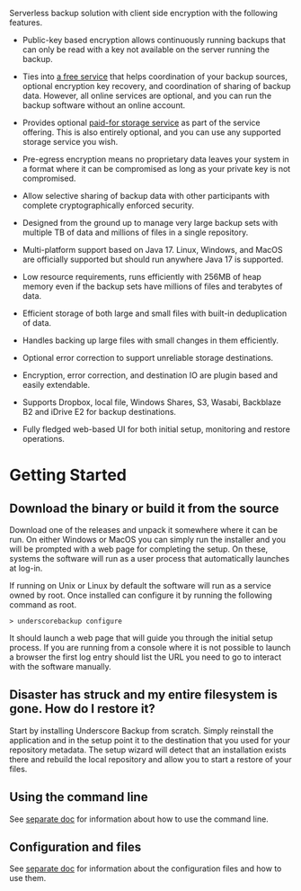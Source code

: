 Serverless backup solution with client side encryption with the following features.

* Public-key based encryption allows continuously running backups that can only be read with a key not available on the
  server running the backup.

* Ties into [a free service](https://underscorebackup.com/) that helps coordination of your backup sources, optional
  encryption key recovery, and coordination of sharing of backup data. However, all online services are optional, and
  you can run the backup software without an online account.

* Provides optional [paid-for storage service](https://underscorebackup.com/pricing) as part of the service offering.
  This is also entirely optional, and you can use any supported storage service you wish.

* Pre-egress encryption means no proprietary data leaves your system in a format where it can be compromised as long as
  your private key is not compromised.

* Allow selective sharing of backup data with other participants with complete cryptographically enforced security.

* Designed from the ground up to manage very large backup sets with multiple TB of data and millions of files in a
  single repository.

* Multi-platform support based on Java 17. Linux, Windows, and MacOS are officially supported but should run anywhere
  Java 17 is supported.

* Low resource requirements, runs efficiently with 256MB of heap memory even if the backup sets have millions of files
  and terabytes of data.

* Efficient storage of both large and small files with built-in deduplication of data.

* Handles backing up large files with small changes in them efficiently.

* Optional error correction to support unreliable storage destinations.

* Encryption, error correction, and destination IO are plugin based and easily extendable.

* Supports Dropbox, local file, Windows Shares, S3, Wasabi, Backblaze B2 and iDrive E2 for backup destinations.

* Fully fledged web-based UI for both initial setup, monitoring and restore operations.

Getting Started
=============

## Download the binary or build it from the source

Download one of the releases and unpack it somewhere where it can be run.
On either Windows or MacOS you can simply run the installer and you will be prompted with
a web page for completing the setup. On these, systems the software will run as a user process
that automatically launches at log-in.

If running on Unix or Linux by default the software will run as a service owned by root.
Once installed can configure it by running the following command as root.

    > underscorebackup configure

It should launch a web page that will guide you through the initial setup process. If you are running from a console
where it is not possible to launch a browser the first log entry should list the URL you need to go to interact with
the software manually.

## Disaster has struck and my entire filesystem is gone. How do I restore it?

Start by installing Underscore Backup from scratch. Simply reinstall the application and in the setup point it to the
destination that you used for your repository metadata. The setup wizard will detect that an installation exists there
and
rebuild the local repository and allow you to start a restore of your files.

## Using the command line

See [separate doc](docs/commandline.md) for information about how to use the command line.

## Configuration and files

See [separate doc](docs/configuration.md) for information about the configuration files and how to use them.
